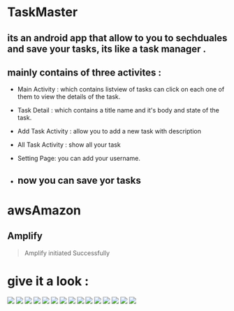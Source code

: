 # TaskMaster

## its an android app that allow to you to sechduales and save your tasks, its like a task manager .
## mainly contains of three activites :
* Main Activity : which contains listview of tasks can click on each one of them to view the details of the task.

* Task Detail : which contains a title name and it's body and state of the task.

* Add Task Activity : allow you to add a new task with description
* All Task Activity : show all your task
* Setting Page: you can add your username.
* ## now you can save yor tasks

# awsAmazon
## Amplify
> Amplify initiated Successfully


# give it a look :

![](RecyculerList1.jpg)
![](RecyculerList2.jpg)
![](taskA.jpg)
![](taskB.jpg)
![](taskC.jpg)
![](taskD.jpg)
![](SavedTask.png)
![](DetailSavedTask.png)
![](AddTask.png)
![](Screenshot_20210815-180606.png)
![](Screenshot_20210815-180911.png)
![](Screenshot_20210815-182350.png)
![](Screenshot_20210817_210327.png)
![](dynamoDB.PNG)
![](dynamoDB2.jpg)